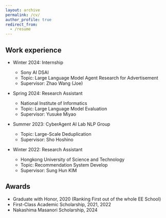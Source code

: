 ```yaml
---
layout: archive
permalink: /cv/
author_profile: true
redirect_from:
  - /resume
---
```


## Work experience
* Winter 2024: Internship 
  * Sony AI DSAI
  * Topic: Large Language Model Agent Research for Advertisement
  * Supervisor: Zhao Wang (Joe)

* Spring 2024: Research Assistant 
  * National Institute of Informatics
  * Topic: Large Language Model Evaluation
  * Supervisor: Yusuke Miyao

* Summer 2023: CyberAgent AI Lab NLP Group
  * Topic: Large-Scale Deduplication
  * Supervisor: Sho Hoshino

* Winter 2022: Research Assistant
  * Hongkong University of Science and Technology
  * Topic: Recommendation System Develop
  * Supervisor: Sung Hun KIM  
  
  
## Awards 
* Graduate with Honor, 2020 (Ranking First out of the whole EE School)
* First-Class Academic Scholarship, 2021, 2022
* Nakashima Masanori Scholarship, 2024


  

